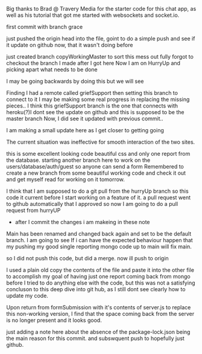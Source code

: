 

Big thanks to Brad @ Travery Media for the starter code for this chat app, as well 
as his tutorial that got me started with websockets and socket.io.

first commit with branch grace

just pushed the origin head into the file, goint to do a simple push and see 
if it update on github now, that it wasn't doing before

just created branch copyWorkingMaster to sort this mess out fully
forgot to checkout the branch I made after I got here
Now I am on HurryUp and picking apart what needs to be done

I may be going backwards by doing this but we will see

Finding I had a remote called griefSupport then setting this branch to connect to it
I may be making some real progress in replacing the missing pieces..
I think this griefSupport branch is the one that connects with heroku(?)I dont see the update on github 
and this is supposed to be the master branch
Now, I did see it updated with previous commit..

I am making a small update here as I get closer to getting going

The current situation was ineffective for smooth interaction of the two sites.



this is some excellent looking code beautiful css and only one report from the database.
starting another branch here to work on the users/database/auth/guest so anyone can send a form
Remembered to create a new branch from some beautiful working code and check it out and get myself read for working on it tomorrow.

I think that I am supposed to do a git pull from the hurryUp branch so this code it current before I start working on a feature of it. a pull request went to github automatically that I approved so now I am going to do a pull request from hurryUP
- after I commit the changes i am makeing in these note

Main has been renamed and changed back again and set to be the default branch. I am going to see If i can have the expected behaviour happen that my pushing my good single reporting mongo code up to main will fix main.

so I did not push this code, but did a merge. now ill push to origin

I used a plain old copy the contents of the file and paste it into the other file to accomplish my goal of having just one report coming back from mongo before I tried to do anything else with the code, but this was not a satisfying concluson to this deep dive into git hub, as I still dont see clearly how to update my code.

Upon return from formSubmission with it's contents of server.js to replace this non-working version, I find that the space coming back from the server is no longer present and it looks good.

just adding a note here about the absence of the package-lock.json being the main reason for this commit. and subswquent push to hopefully just github.